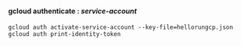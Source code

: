 #### gcloud authenticate : *service-account*
```shell
gcloud auth activate-service-account --key-file=hellorungcp.json
gcloud auth print-identity-token
```
